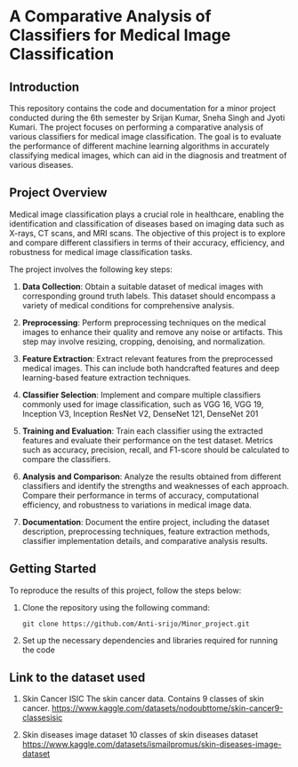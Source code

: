 # A Comparative Analysis of Classifiers for Medical Image Classification

## Introduction
This repository contains the code and documentation for a minor project conducted during the 6th semester by Srijan Kumar, Sneha Singh and Jyoti Kumari. The project focuses on performing a comparative analysis of various classifiers for medical image classification. The goal is to evaluate the performance of different machine learning algorithms in accurately classifying medical images, which can aid in the diagnosis and treatment of various diseases.

## Project Overview
Medical image classification plays a crucial role in healthcare, enabling the identification and classification of diseases based on imaging data such as X-rays, CT scans, and MRI scans. The objective of this project is to explore and compare different classifiers in terms of their accuracy, efficiency, and robustness for medical image classification tasks.

The project involves the following key steps:

1. **Data Collection**: Obtain a suitable dataset of medical images with corresponding ground truth labels. This dataset should encompass a variety of medical conditions for comprehensive analysis.

2. **Preprocessing**: Perform preprocessing techniques on the medical images to enhance their quality and remove any noise or artifacts. This step may involve resizing, cropping, denoising, and normalization.

3. **Feature Extraction**: Extract relevant features from the preprocessed medical images. This can include both handcrafted features and deep learning-based feature extraction techniques.

4. **Classifier Selection**: Implement and compare multiple classifiers commonly used for image classification, such as VGG 16, VGG 19, Inception V3, Inception ResNet V2, DenseNet
121, DenseNet 201

5. **Training and Evaluation**: Train each classifier using the extracted features and evaluate their performance on the test dataset. Metrics such as accuracy, precision, recall, and F1-score should be calculated to compare the classifiers.

6. **Analysis and Comparison**: Analyze the results obtained from different classifiers and identify the strengths and weaknesses of each approach. Compare their performance in terms of accuracy, computational efficiency, and robustness to variations in medical image data.

7. **Documentation**: Document the entire project, including the dataset description, preprocessing techniques, feature extraction methods, classifier implementation details, and comparative analysis results.


## Getting Started
To reproduce the results of this project, follow the steps below:

1. Clone the repository using the following command:
   ```
   git clone https://github.com/Anti-srijo/Minor_project.git
   ```

2. Set up the necessary dependencies and libraries required for running the code


## Link to the dataset used
1. Skin Cancer ISIC
    The skin cancer data. Contains 9 classes of skin cancer.
    https://www.kaggle.com/datasets/nodoubttome/skin-cancer9-classesisic
    
2. Skin diseases image dataset
    10 classes of skin diseases dataset
    https://www.kaggle.com/datasets/ismailpromus/skin-diseases-image-dataset
